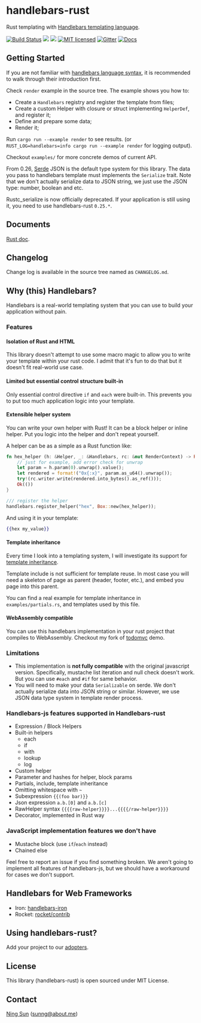 handlebars-rust
===============

Rust templating with [Handlebars templating language](https://handlebarsjs.com).

[![Build Status](https://travis-ci.org/sunng87/handlebars-rust.svg?branch=master)](https://travis-ci.org/sunng87/handlebars-rust)
[![](http://meritbadge.herokuapp.com/handlebars)](https://crates.io/crates/handlebars)
[![](https://img.shields.io/crates/d/handlebars.svg)](https://crates.io/crates/handlebars)
[![MIT licensed](https://img.shields.io/badge/license-MIT-blue.svg)](./LICENSE)
[![Gitter](https://img.shields.io/gitter/room/sunng87/handlebars-rust.svg?maxAge=2592000)](https://gitter.im/sunng87/handlebars-rust)
[![Docs](https://docs.rs/handlebars/badge.svg)](https://docs.rs/handlebars/)

## Getting Started

If you are not familiar with [handlebars language
syntax](https://handlebarsjs.com), it is recommended to walk through
their introduction first.

Check `render` example in the source tree. The example shows you how
to:

* Create a `Handlebars` registry and register the template from files;
* Create a custom Helper with closure or struct implementing
 `HelperDef`, and register it;
* Define and prepare some data;
* Render it;

Run `cargo run --example render` to see results.
(or `RUST_LOG=handlebars=info cargo run --example render` for logging
output).

Checkout `examples/` for more concrete demos of current API.

From 0.26, [Serde](https://serde.rs/) JSON is the default type system
for this library. The data you pass to handlebars template must
implements the `Serialize` trait. Note that we don't actually
serialize data to JSON string, we just use the JSON type: number,
boolean and etc.

Rustc_serialize is now officially deprecated. If your application is
still using it, you need to use handlebars-rust `0.25.*`.

## Documents

[Rust
doc](http://sunng87.github.io/handlebars-rust/handlebars/index.html).

## Changelog

Change log is available in the source tree named as `CHANGELOG.md`.

## Why (this) Handlebars?

Handlebars is a real-world templating system that you can use to build
your application without pain.

### Features

#### Isolation of Rust and HTML

This library doesn't attempt to use some macro magic to allow you to
write your template within your rust code. I admit that it's fun to do
that but it doesn't fit real-world use case.

#### Limited but essential control structure built-in

Only essential control directive `if` and `each` were built-in. This
prevents you to put too much application logic into your template.

#### Extensible helper system

You can write your own helper with Rust! It can be a block helper or
inline helper. Put you logic into the helper and don't repeat
yourself.

A helper can be as a simple as a Rust function like:

```rust
fn hex_helper (h: &Helper, _: &Handlebars, rc: &mut RenderContext) -> Result<(), RenderError> {
    // just for example, add error check for unwrap
    let param = h.param(0).unwrap().value();
    let rendered = format!("0x{:x}", param.as_u64().unwrap());
    try!(rc.writer.write(rendered.into_bytes().as_ref()));
    Ok(())
}

/// register the helper
handlebars.register_helper("hex", Box::new(hex_helper));
```

And using it in your template:

```handlebars
{{hex my_value}}
```

#### Template inheritance

Every time I look into a templating system, I will investigate its
support for [template
inheritance](https://docs.djangoproject.com/en/1.9/ref/templates/language/#template-inheritance).

Template include is not sufficient for template reuse. In most case
you will need a skeleton of page as parent (header, footer, etc.), and
embed you page into this parent.

You can find a real example for template inheritance in
`examples/partials.rs`, and templates used by this file.

#### WebAssembly compatible

You can use this handlebars implementation in your rust project that
compiles to WebAssembly. Checkout my fork of
[todomvc](https://github.com/sunng87/rust-todomvc) demo.

### Limitations

* This implementation is **not fully compatible** with the original
  javascript version. Specifically, mustache list iteration and null
  check doesn't work. But you can use `#each` and `#if` for same
  behavior.
* You will need to make your data `Serializable` on serde. We don't
  actually serialize data into JSON string or similar. However, we use
  JSON data type system in template render process.

### Handlebars-js features supported in Handlebars-rust

* Expression / Block Helpers
* Built-in helpers
  * each
  * if
  * with
  * lookup
  * log
* Custom helper
* Parameter and hashes for helper, block params
* Partials, include, template inheritance
* Omitting whitespace with `~`
* Subexpression `{{(foo bar)}}`
* Json expression `a.b.[0]` and `a.b.[c]`
* RawHelper syntax `{{{{raw-helper}}}}...{{{{/raw-helper}}}}`
* Decorator, implemented in Rust way

### JavaScript implementation features we don't have

* Mustache block (use `if`/`each` instead)
* Chained else

Feel free to report an issue if you find something broken. We aren't
going to implement all features of handlebars-js, but we should have a
workaround for cases we don't support.

## Handlebars for Web Frameworks

* Iron: [handlebars-iron](https://github.com/sunng87/handlebars-iron)
* Rocket: [rocket/contrib](https://api.rocket.rs/rocket_contrib/struct.Template.html)

## Using handlebars-rust?

Add your project to our
[adopters](https://github.com/sunng87/handlebars-rust/wiki/adopters).

## License

This library (handlebars-rust) is open sourced under MIT License.

## Contact

[Ning Sun](https://github.com/sunng87) (sunng@about.me)
